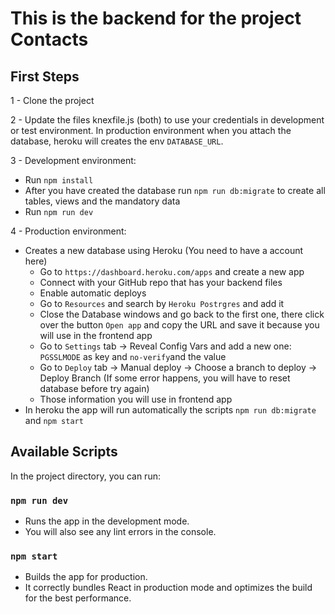 # This is the backend for the project Contacts

## First Steps

1 - Clone the project

2 - Update the files knexfile.js (both) to use your credentials in development or test environment. In production environment when you attach the database, heroku will creates the env `DATABASE_URL`.

3 - Development environment:

- Run `npm install`
- After you have created the database run `npm run db:migrate` to create all tables, views and the mandatory data
- Run `npm run dev`

4 - Production environment:

- Creates a new database using Heroku (You need to have a account here)
  - Go to `https://dashboard.heroku.com/apps` and create a new app
  - Connect with your GitHub repo that has your backend files
  - Enable automatic deploys
  - Go to `Resources` and search by `Heroku Postrgres` and add it
  - Close the Database windows and go back to the first one, there click over the button `Open app` and copy the URL and save it because you will use in the frontend app
  - Go to `Settings` tab -> Reveal Config Vars and add a new one: `PGSSLMODE` as key and `no-verify`and the value
  - Go to `Deploy` tab -> Manual deploy -> Choose a branch to deploy -> Deploy Branch (If some error happens, you will have to reset database before try again)
  - Those information you will use in frontend app
- In heroku the app will run automatically the scripts `npm run db:migrate` and `npm start`

## Available Scripts

In the project directory, you can run:

### `npm run dev`

- Runs the app in the development mode.
- You will also see any lint errors in the console.

### `npm start`

- Builds the app for production.
- It correctly bundles React in production mode and optimizes the build for the best performance.
